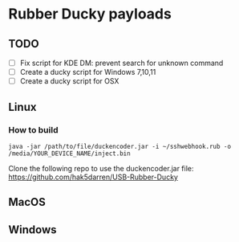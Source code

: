 # Rubber Ducky payloads

## TODO
- [ ] Fix script for KDE DM: prevent search for unknown command
- [ ] Create a ducky script for Windows 7,10,11
- [ ] Create a ducky script for OSX

## Linux
### How to build
```
java -jar /path/to/file/duckencoder.jar -i ~/sshwebhook.rub -o /media/YOUR_DEVICE_NAME/inject.bin
```

Clone the following repo to use the duckencoder.jar file:
https://github.com/hak5darren/USB-Rubber-Ducky

## MacOS

## Windows
